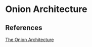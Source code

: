 # Onion Architecture





## References

[The Onion Architecture](http://jeffreypalermo.com/blog/the-onion-architecture-part-1/)

